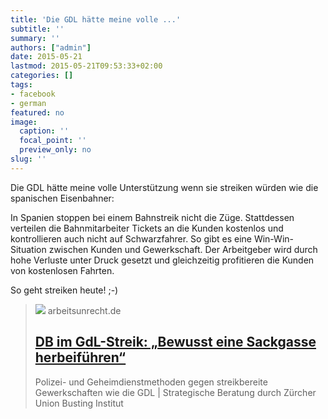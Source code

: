 ```yaml
---
title: 'Die GDL hätte meine volle ...'
subtitle: ''
summary: ''
authors: ["admin"]
date: 2015-05-21
lastmod: 2015-05-21T09:53:33+02:00
categories: []
tags:
- facebook
- german
featured: no
image:
  caption: ''
  focal_point: ''
  preview_only: no
slug: ''
---
```

Die GDL hätte meine volle Unterstützung wenn sie streiken würden wie die spanischen Eisenbahner:

In Spanien stoppen bei einem Bahnstreik nicht die Züge. Stattdessen verteilen die Bahnmitarbeiter Tickets an die Kunden kostenlos und kontrollieren auch nicht auf Schwarzfahrer. So gibt es eine Win-Win-Situation zwischen Kunden und Gewerkschaft. Der Arbeitgeber wird durch hohe Verluste unter Druck gesetzt und gleichzeitig profitieren die Kunden von kostenlosen Fahrten. 

So geht streiken heute! ;-)
> [![](https://arbeitsunrecht.de/wp-content/uploads/2015/03/1990-11-28_Berlin-Ostbahnhof_Reichsbahnstreik_cut300pxl.jpg)](http://arbeitsunrecht.de/deutsche-bahn-im-gdl-streik_bewusst-eine-sackgasse-herbeifuehren/)
> arbeitsunrecht.de
> ## [DB im GdL-Streik: „Bewusst eine Sackgasse herbeiführen“](http://arbeitsunrecht.de/deutsche-bahn-im-gdl-streik_bewusst-eine-sackgasse-herbeifuehren/)
>
>Polizei- und Geheimdienstmethoden gegen streikbereite Gewerkschaften wie die GDL | Strategische Beratung durch Zürcher Union Busting Institut


